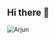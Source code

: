 ## Hi there 👋

![Arjun](https://github.com/user-attachments/assets/5c8db969-fd74-460e-b906-c3b094dc282b)
<!--
**arjunMaurya08/arjunMaurya08** is a ✨ _special_ ✨ repository because its `README.md` (this file) appears on your GitHub profile.

Here are some ideas to get you started:

- 🔭 I’m currently working on ...
- 🌱 I’m currently learning ...
- 👯 I’m looking to collaborate on ...
- 🤔 I’m looking for help with ...
- 💬 Ask me about ...
- 📫 How to reach me: ...
- 😄 Pronouns: ...
- ⚡ Fun fact: ...
-->
